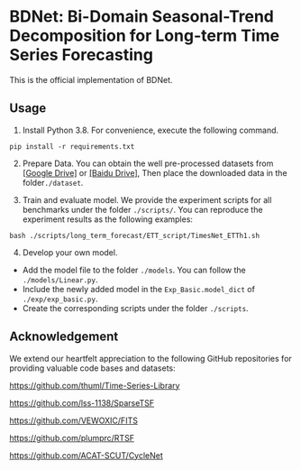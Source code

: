# BDNet: Bi-Domain Seasonal-Trend Decomposition for Long-term Time Series Forecasting
This is the official implementation of BDNet.

## Usage

1. Install Python 3.8. For convenience, execute the following command.

```
pip install -r requirements.txt
```

2. Prepare Data. You can obtain the well pre-processed datasets from [[Google Drive]](https://drive.google.com/drive/folders/13Cg1KYOlzM5C7K8gK8NfC-F3EYxkM3D2?usp=sharing) or [[Baidu Drive]](https://pan.baidu.com/s/1r3KhGd0Q9PJIUZdfEYoymg?pwd=i9iy), Then place the downloaded data in the folder`./dataset`. 


3. Train and evaluate model. We provide the experiment scripts for all benchmarks under the folder `./scripts/`. You can reproduce the experiment results as the following examples:

```
bash ./scripts/long_term_forecast/ETT_script/TimesNet_ETTh1.sh
```

4. Develop your own model.

- Add the model file to the folder `./models`. You can follow the `./models/Linear.py`.
- Include the newly added model in the `Exp_Basic.model_dict` of  `./exp/exp_basic.py`.
- Create the corresponding scripts under the folder `./scripts`.


## Acknowledgement

We extend our heartfelt appreciation to the following GitHub repositories for providing valuable code bases and datasets:

https://github.com/thuml/Time-Series-Library

https://github.com/lss-1138/SparseTSF

https://github.com/VEWOXIC/FITS

https://github.com/plumprc/RTSF

https://github.com/ACAT-SCUT/CycleNet